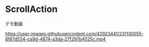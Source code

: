 # ScrollAction

デモ動画


https://user-images.githubusercontent.com/42923441/231130055-8f87d534-ca9d-4874-a3da-27f297b4025c.mp4

